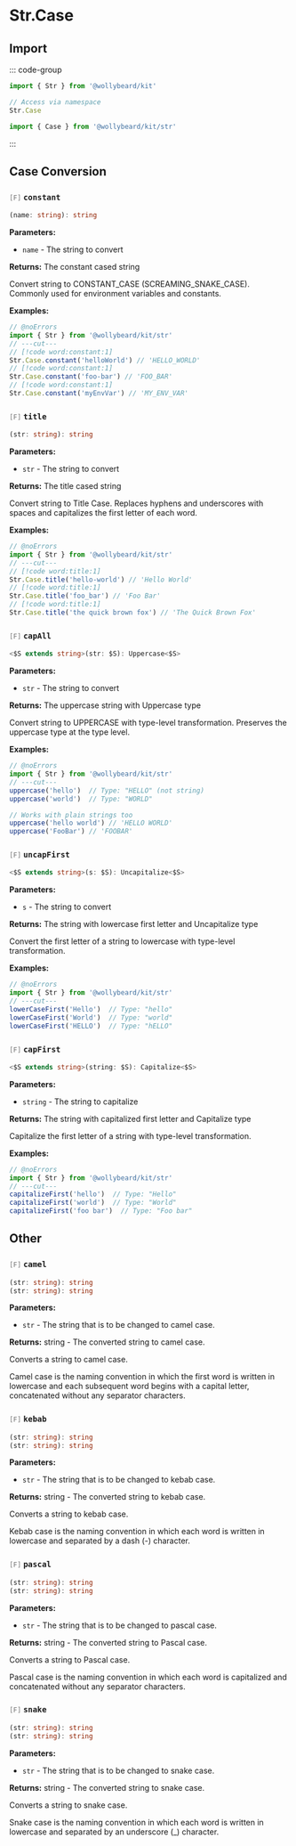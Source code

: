 # Str.Case

## Import

::: code-group

```typescript [Namespace]
import { Str } from '@wollybeard/kit'

// Access via namespace
Str.Case
```

```typescript [Barrel]
import { Case } from '@wollybeard/kit/str'
```

:::

## Case Conversion

### <span style="opacity: 0.6; font-weight: normal; font-size: 0.85em;">`[F]`</span> `constant`

```typescript
(name: string): string
```

<SourceLink href="https://github.com/jasonkuhrt/kit/blob/main/./src/domains/str/case/case.ts#L60" />

**Parameters:**

- `name` - The string to convert

**Returns:** The constant cased string

Convert string to CONSTANT_CASE (SCREAMING_SNAKE_CASE). Commonly used for environment variables and constants.

**Examples:**

```typescript twoslash
// @noErrors
import { Str } from '@wollybeard/kit/str'
// ---cut---
// [!code word:constant:1]
Str.Case.constant('helloWorld') // 'HELLO_WORLD'
// [!code word:constant:1]
Str.Case.constant('foo-bar') // 'FOO_BAR'
// [!code word:constant:1]
Str.Case.constant('myEnvVar') // 'MY_ENV_VAR'
```

### <span style="opacity: 0.6; font-weight: normal; font-size: 0.85em;">`[F]`</span> `title`

```typescript
(str: string): string
```

<SourceLink href="https://github.com/jasonkuhrt/kit/blob/main/./src/domains/str/case/case.ts#L75" />

**Parameters:**

- `str` - The string to convert

**Returns:** The title cased string

Convert string to Title Case. Replaces hyphens and underscores with spaces and capitalizes the first letter of each word.

**Examples:**

```typescript twoslash
// @noErrors
import { Str } from '@wollybeard/kit/str'
// ---cut---
// [!code word:title:1]
Str.Case.title('hello-world') // 'Hello World'
// [!code word:title:1]
Str.Case.title('foo_bar') // 'Foo Bar'
// [!code word:title:1]
Str.Case.title('the quick brown fox') // 'The Quick Brown Fox'
```

### <span style="opacity: 0.6; font-weight: normal; font-size: 0.85em;">`[F]`</span> `capAll`

```typescript
<$S extends string>(str: $S): Uppercase<$S>
```

<SourceLink href="https://github.com/jasonkuhrt/kit/blob/main/./src/domains/str/case/case.ts#L97" />

**Parameters:**

- `str` - The string to convert

**Returns:** The uppercase string with Uppercase type

Convert string to UPPERCASE with type-level transformation. Preserves the uppercase type at the type level.

**Examples:**

```typescript twoslash
// @noErrors
import { Str } from '@wollybeard/kit/str'
// ---cut---
uppercase('hello')  // Type: "HELLO" (not string)
uppercase('world')  // Type: "WORLD"

// Works with plain strings too
uppercase('hello world') // 'HELLO WORLD'
uppercase('FooBar') // 'FOOBAR'
```

### <span style="opacity: 0.6; font-weight: normal; font-size: 0.85em;">`[F]`</span> `uncapFirst`

```typescript
<$S extends string>(s: $S): Uncapitalize<$S>
```

<SourceLink href="https://github.com/jasonkuhrt/kit/blob/main/./src/domains/str/case/case.ts#L113" />

**Parameters:**

- `s` - The string to convert

**Returns:** The string with lowercase first letter and Uncapitalize type

Convert the first letter of a string to lowercase with type-level transformation.

**Examples:**

```typescript twoslash
// @noErrors
import { Str } from '@wollybeard/kit/str'
// ---cut---
lowerCaseFirst('Hello')  // Type: "hello"
lowerCaseFirst('World')  // Type: "world"
lowerCaseFirst('HELLO')  // Type: "hELLO"
```

### <span style="opacity: 0.6; font-weight: normal; font-size: 0.85em;">`[F]`</span> `capFirst`

```typescript
<$S extends string>(string: $S): Capitalize<$S>
```

<SourceLink href="https://github.com/jasonkuhrt/kit/blob/main/./src/domains/str/case/case.ts#L129" />

**Parameters:**

- `string` - The string to capitalize

**Returns:** The string with capitalized first letter and Capitalize type

Capitalize the first letter of a string with type-level transformation.

**Examples:**

```typescript twoslash
// @noErrors
import { Str } from '@wollybeard/kit/str'
// ---cut---
capitalizeFirst('hello')  // Type: "Hello"
capitalizeFirst('world')  // Type: "World"
capitalizeFirst('foo bar')  // Type: "Foo bar"
```

## Other

### <span style="opacity: 0.6; font-weight: normal; font-size: 0.85em;">`[F]`</span> `camel`

```typescript
(str: string): string
(str: string): string
```

<SourceLink href="https://github.com/jasonkuhrt/kit/blob/main/./node_modules/.pnpm/es-toolkit@1.39.10/node_modules/es-toolkit/dist/string/camelCase.d.ts#L17" />

**Parameters:**

- `str` - The string that is to be changed to camel case.

**Returns:** string - The converted string to camel case.

Converts a string to camel case.

Camel case is the naming convention in which the first word is written in lowercase and each subsequent word begins with a capital letter, concatenated without any separator characters.

### <span style="opacity: 0.6; font-weight: normal; font-size: 0.85em;">`[F]`</span> `kebab`

```typescript
(str: string): string
(str: string): string
```

<SourceLink href="https://github.com/jasonkuhrt/kit/blob/main/./node_modules/.pnpm/es-toolkit@1.39.10/node_modules/es-toolkit/dist/string/kebabCase.d.ts#L15" />

**Parameters:**

- `str` - The string that is to be changed to kebab case.

**Returns:** string - The converted string to kebab case.

Converts a string to kebab case.

Kebab case is the naming convention in which each word is written in lowercase and separated by a dash (-) character.

### <span style="opacity: 0.6; font-weight: normal; font-size: 0.85em;">`[F]`</span> `pascal`

```typescript
(str: string): string
(str: string): string
```

<SourceLink href="https://github.com/jasonkuhrt/kit/blob/main/./node_modules/.pnpm/es-toolkit@1.39.10/node_modules/es-toolkit/dist/string/pascalCase.d.ts#L15" />

**Parameters:**

- `str` - The string that is to be changed to pascal case.

**Returns:** string - The converted string to Pascal case.

Converts a string to Pascal case.

Pascal case is the naming convention in which each word is capitalized and concatenated without any separator characters.

### <span style="opacity: 0.6; font-weight: normal; font-size: 0.85em;">`[F]`</span> `snake`

```typescript
(str: string): string
(str: string): string
```

<SourceLink href="https://github.com/jasonkuhrt/kit/blob/main/./node_modules/.pnpm/es-toolkit@1.39.10/node_modules/es-toolkit/dist/string/snakeCase.d.ts#L15" />

**Parameters:**

- `str` - The string that is to be changed to snake case.

**Returns:** string - The converted string to snake case.

Converts a string to snake case.

Snake case is the naming convention in which each word is written in lowercase and separated by an underscore (_) character.
